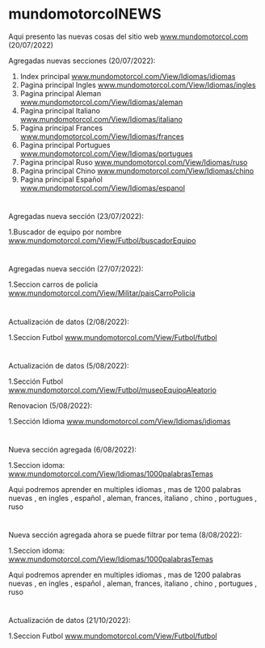 # mundomotorcolNEWS
Aqui presento las nuevas cosas del sitio web www.mundomotorcol.com (20/07/2022)


Agregadas nuevas secciones (20/07/2022):

1. Index principal www.mundomotorcol.com/View/Idiomas/idiomas
2. Pagina principal Ingles www.mundomotorcol.com/View/Idiomas/ingles
3. Pagina principal Aleman www.mundomotorcol.com/View/Idiomas/aleman
4. Pagina principal Italiano www.mundomotorcol.com/View/Idiomas/italiano
5. Pagina principal Frances www.mundomotorcol.com/View/Idiomas/frances
6. Pagina principal Portugues www.mundomotorcol.com/View/Idiomas/portugues
7. Pagina principal Ruso www.mundomotorcol.com/View/Idiomas/ruso
8. Pagina principal Chino www.mundomotorcol.com/View/Idiomas/chino
9. Pagina principal Español www.mundomotorcol.com/View/Idiomas/espanol

#

Agregadas nueva sección (23/07/2022):

1.Buscador de equipo por nombre  www.mundomotorcol.com/View/Futbol/buscadorEquipo

# 

Agregadas nueva sección (27/07/2022):

1.Seccion carros de policia  www.mundomotorcol.com/View/Militar/paisCarroPolicia


#

Actualización de datos (2/08/2022):

1.Seccion Futbol   www.mundomotorcol.com/View/Futbol/futbol


#

Actualización de datos (5/08/2022):

1.Sección Futbol   www.mundomotorcol.com/View/Futbol/museoEquipoAleatorio

Renovacion (5/08/2022):

1.Sección Idioma www.mundomotorcol.com/View/Idiomas/idiomas


#


Nueva sección agregada (6/08/2022):

1.Seccion idoma: www.mundomotorcol.com/View/Idiomas/1000palabrasTemas

Aqui podremos aprender en multiples idiomas , mas de 1200 palabras nuevas , en ingles , español , aleman, frances, italiano , chino , portugues , ruso


#


Nueva sección agregada ahora se puede filtrar por tema (8/08/2022):

1.Seccion idoma: www.mundomotorcol.com/View/Idiomas/1000palabrasTemas

Aqui podremos aprender en multiples idiomas , mas de 1200 palabras nuevas , en ingles , español , aleman, frances, italiano , chino , portugues , ruso


#


Actualización de datos (21/10/2022):

1.Seccion Futbol   www.mundomotorcol.com/View/Futbol/futbol



#
